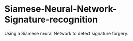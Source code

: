 # Siamese-Neural-Network-Signature-recognition
Using a Siamese neural Network to detect signature forgery.
